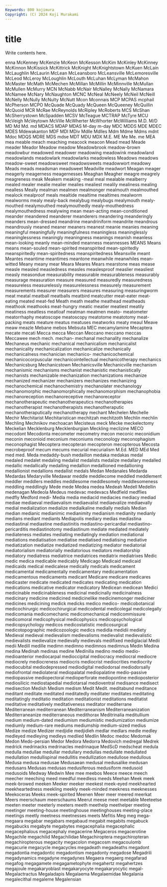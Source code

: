 ```yaml
---
Keywords: 800 kojimura
Copyright: (C) 2024 Koji Murakami
---
```


# title

Write contents here.



enna McKenney McKenzie McKeon McKesson McKim McKinley McKinney McKinnon
McKissick McKittrick McKnight McKnightstown McKuen McLain McLaughlin McLaurin McLean McLeansboro
McLeansville McLemoresville McLeod McLeroy McLoughlin McLouth McLuhan McLyman McMahon McMaster
McMath McMechen McMillan McMillin McMinnville McMullan McMullen McMurry MCN McNabb
McNair McNalley McNally McNamara McNamee McNary McNaughton MCNC McNeal McNeely
McNeil McNeill McNelly McNully McNulty McNutt Mcon Mconnais MCP MCPAS
mcphail McPherson MCPO McQuade McQuady McQueen McQueeney McQuillin McQuoid MCR
McRae McReynolds McRipley McRoberts MCS McShan McSherrystown McSpadden MCSV McTeague
MCTRAP McTyre MCU McVeigh McVeytown McVille McWherter McWhorter McWilliams M.D.
M/D MD Md Md. md MDACS MDAP MDAS M-day m-day
MDC MDDS MDE MDEC MDES Mdewakanton MDF MDI MDiv Mdlle
Mdlles Mdm Mdme Mdms mdnt Mdoc MDQS MDRE MDS mdse
MDT MDU MDX M.E. ME Me Me. me MEA mea
meable meach meaching meacock meacon Mead mead Meade meader Meador
Meadow meadow Meadowbrook meadow-brown meadowbur meadowed meadower meadowing meadowink meadowland
meadowlands meadowlark meadowlarks meadowless Meadows meadows meadow-sweet meadowsweet meadowsweets meadowwort
meadowy Meads meads meadsman meadsweet Meadville meadwort Meagan meager meagerly
meagerness meagernesses Meaghan Meagher meagre meagrely meagreness meak Meakem meaking
-meal meal mealable mealberry mealed mealer mealie mealier mealies mealiest
mealily mealiness mealing mealless Meally mealman mealmen mealmonger mealmouth mealmouthed
mealock mealproof meals mealtide mealtime mealtimes mealworm mealworms mealy mealy-back
mealybug mealybugs mealymouth mealy-mouthed mealymouthed mealymouthedly mealy-mouthedness mealymouthedness mealywing mean
mean-acting mean-conditioned meander meandered meanderer meanderers meandering meanderingly meanders mean-dressed
meandrine meandriniform meandrite meandrous meandrously meaned meaner meaners meanest meanie
meanies meaning meaningful meaningfully meaningfulness meaningless meaninglessly meaninglessness meaningly meaningness
meanings meanish meanless mean-looking meanly mean-minded meanness meannesses MEANS Means
means mean-souled mean-spirited meanspirited mean-spiritedly meanspiritedly mean-spiritedness meanspiritedness Meansville meant
Meantes meantime meantimes meantone meanwhile meanwhiles mean-witted Meany meany mear
Meara Meares Mears mearstone meas mease measle measled measledness measles
measlesproof measlier measliest measly measondue measurability measurable measurableness measurably measurage
measuration measure measured measuredly measuredness measureless measurelessly measurelessness measurely measurement
measurements measurer measurers measures measuring measuringworm meat meatal meatball meatballs
meatbird meatcutter meat-eater meat-eating meated meat-fed Meath meath meathe meathead
meatheads meathook meathooks meat-hungry meatic meatier meatiest meatily meatiness meatless
meatloaf meatman meatmen meato- meatometer meatorrhaphy meatoscope meatoscopy meatotome meatotomy
meat-packing meats meature meatus meatuses meatworks meaty meaul Meave meaw
meazle Mebane mebos Mebsuta MEC mecamylamine Mecaptera mecate mecati Mecca
mecca Meccan Meccano meccano meccas Meccawee mech mech. mechan- mechanal
mechanality mechanalize Mechaneus mechanic mechanical mechanicalism mechanicalist mechanicality mechanicalization mechanicalize
mechanically mechanicalness mechanician mechanico- mechanicochemical mechanicocorpuscular mechanicointellectual mechanicotherapy mechanics Mechanicsburg
Mechanicstown Mechanicsville Mechanicville mechanism mechanismic mechanisms mechanist mechanistic mechanistically mechanists
mechanizable mechanization mechanizations mechanize mechanized mechanizer mechanizers mechanizes mechanizing mechanochemical
mechanochemistry mechanolater mechanology mechanomorphic mechanomorphically mechanomorphism mechanophobia mechanoreception mechanoreceptive mechanoreceptor
mechanotherapeutic mechanotherapeutics mechanotherapies mechanotherapist mechanotherapists mechanotheraputic mechanotheraputically mechanotherapy mechant Mechelen
Mechelle Mechir Mechitarist Mechitaristican mechitzah mechitzoth Mechlin mechlin Mechling Mechnikov
mechoacan Mecisteus meck Mecke meckelectomy Meckelian Mecklenburg Mecklenburgian Meckling meclizine
MECO mecodont Mecodonta mecometer mecometry mecon meconic meconidium meconin meconioid
meconium meconiums meconology meconophagism meconophagist Mecoptera mecopteran mecopteron mecopterous Mecosta
mecrobeproof mecum mecums mecurial mecurialism M.Ed. MED MEd Med med
med. Meda medaddy-bush medaillon medaka medakas medal medaled medalet medaling
medalist medalists medalize medallary medalled medallic medallically medalling medallion medallioned
medallioning medallionist medallions medallist medals Medan Medanales Medarda Medardas Medaryville
Medawar meddle meddlecome meddled meddlement meddler meddlers meddles meddlesome meddlesomely
meddlesomeness meddling meddlingly Mede mede Medea medea Medeah Medell Medellin
medenagan Medeola Medeus medevac medevacs Medfield medflies medfly Medford medi-
Media media mediacid mediacies mediacy mediad mediae mediaeval mediaevalism mediaevalist
mediaevalize mediaevally medial medialization medialize medialkaline medially medials Median median
medianic medianimic medianimity medianism medianity medianly medians mediant mediants Mediapolis
mediary medias mediastina mediastinal mediastine mediastinitis mediastino-pericardial mediastino-pericarditis mediastinotomy mediastinum
mediate mediated mediately mediateness mediates mediating mediatingly mediation mediational mediations
mediatisation mediatise mediatised mediatising mediative mediatization mediatize mediatized mediatizing mediator
mediatorial mediatorialism mediatorially mediatorious mediators mediatorship mediatory mediatress mediatrice mediatrices
mediatrix mediatrixes Medic medic medica medicable medicably Medicago Medicaid medicaid
medicaids medical medicalese medically medicals medicament medicamental medicamentally medicamentary medicamentation
medicamentous medicaments medicant Medicare medicare medicares medicaster medicate medicated medicates
medicating medication medications medicative medicator medicatory Medicean medicean Medici medicinable
medicinableness medicinal medicinally medicinalness medicinary medicine medicined medicinelike medicinemonger mediciner
medicines medicining medick medicks medico medico- medicobotanical medicochirurgic medicochirurgical medicodental
medicolegal medicolegally medicomania medicomechanic medicomechanical medicommissure medicomoral medicophysical medicophysics medicopsychological
medicopsychology medicos medicostatistic medicosurgical medicotopographic medicozoologic medics medidia medidii mediety
Medieval medieval medievalism medievalisms medievalist medievalistic medievalists medievalize medievally medievals
medifixed mediglacial Medii medii Medill medille medimn medimno medimnos medimnus
Medin Medina medina Medinah medinas medine Medinilla medino medio medio-
medioanterior mediocarpal medioccipital mediocracy mediocral mediocre mediocrely mediocreness mediocris mediocrist
mediocrities mediocrity mediocubital mediodepressed mediodigital mediodorsal mediodorsally mediofrontal mediolateral mediopalatal
mediopalatine medio-passive mediopassive mediopectoral medioperforate mediopontine medioposterior mediosilicic mediostapedial mediotarsal
medioventral medisance medisect medisection Medish Medism medism Medit Medit. meditabund
meditance meditant meditate meditated meditatedly meditater meditates meditating meditatingly meditatio
meditation meditationist meditations meditatist meditative meditatively meditativeness meditator mediterrane Mediterranean
mediterranean Mediterraneanism Mediterraneanization Mediterraneanize mediterraneous medithorax Meditrinalia meditullium medium medium-dated
mediumism mediumistic mediumization mediumize mediumly medium-rare mediums mediumship medium-sized medius
Medize medize Medizer medjidie medjidieh medlar medlars medle medley medleyed
medleying medleys medlied Medlin Medoc medoc Medomak Medon Medo-persian Medor
Medora Medorra Medovich medregal Medrek medrick medrinacks medrinacles medrinaque MedScD
medscheat medula medulla medullae medullar medullary medullas medullate medullated medullation
medullispinal medullitis medullization medullose medullous Medusa medusa medusae Medusaean medusal
medusalike medusan medusans Medusas medusas medusiferous medusiform medusoid medusoids Medway
Medwin Mee mee meebos Meece meece meech meecher meeching meed
meedful meedless meeds Meehan Meek meek meek-browed meeken Meeker meeker
meekest meek-eyed meekhearted meekheartedness meekling meekly meek-minded meekness meeknesses Meekoceras
Meeks meek-spirited Meenen Meer meer meered meerkat Meers meerschaum meerschaums
Meerut meese meet meetable Meeteetse meeten meeter meeterly meeters meeth
meethelp meethelper meeting meetinger meeting-house meetinghouse meetinghouses meeting-place meetings meetly
meetness meetnesses meets Mefitis Meg meg mega- megaara megabar megabars
megabaud megabit megabits megabuck megabucks megabyte megabytes megacephalia megacephalic megacephalous
megacephaly megacerine Megaceros megacerotine Megachile megachilid Megachilidae Megachiroptera megachiropteran megachiropterous
megacity megacolon megacosm megacoulomb megacurie megacycle megacycles megadeath megadeaths megadont
megadontia megadontic megadontism megadonty megadose Megadrili megadynamics megadyne megadynes Megaera
megaerg megafarad megafog megagamete megagametophyte megahertz megahertzes megajoule megakaryoblast megakaryocyte
megakaryocytic megal- Megalactractus Megaladapis Megalaema Megalaemidae Megalania megalecithal megaleme Megalensian
